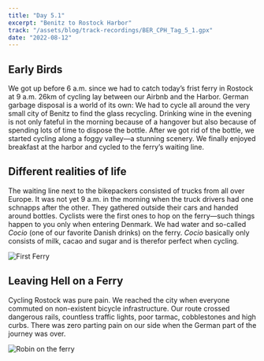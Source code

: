 ```yaml
---
title: "Day 5.1"
excerpt: "Benitz to Rostock Harbor"
track: "/assets/blog/track-recordings/BER_CPH_Tag_5_1.gpx"
date: "2022-08-12"
---
```


## Early Birds

We got up before 6 a.m. since we had to catch today’s frist ferry in Rostock at 9 a.m. 26km of cycling lay between our Airbnb and the Harbor. German garbage disposal is a world of its own: We had to cycle all around the very small city of Benitz to find the glass recycling. Drinking wine in the evening is not only fateful in the morning because of a hangover but also because of spending lots of time to dispose the bottle. After we got rid of the bottle, we started cycling along a foggy valley—a stunning scenery. We finally enjoyed breakfast at the harbor and cycled to the ferry’s waiting line. 

## Different realities of life

The waiting line next to the bikepackers consisted of trucks from all over Europe. It was not yet 9 a.m. in the morning when the truck drivers had one schnapps after the other. They gathered outside their cars and handed around bottles. 
Cyclists were the first ones to hop on the ferry—such things happen to you only when entering Denmark. We had water and so-called *Cocio* (one of our favorite Danish drinks) on the ferry. *Cocio* basically only consists of milk, cacao and sugar and is therefor perfect when cycling. 

![First Ferry]($BASEPATH/assets/blog/images/day5.1_first-ferry.jpg)

## Leaving Hell on a Ferry

Cycling Rostock was pure pain. We reached the city when everyone commuted on non-existent bicycle infrastructure. Our route crossed dangerous rails, countless traffic lights, poor tarmac, cobblestones and high curbs. There was zero parting pain on our side when the German part of the journey was over.

![Robin on the ferry]($BASEPATH/assets/blog/images/day5.1_first-ferry-Robin.jpg)
